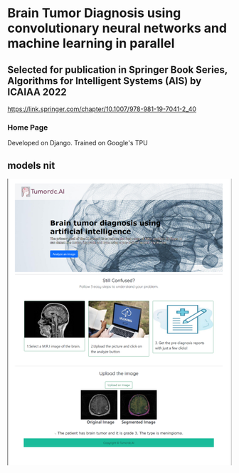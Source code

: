 # Brain Tumor Diagnosis using convolutionary neural networks and machine learning in parallel
##  Selected for publication in Springer Book Series, Algorithms for Intelligent Systems (AIS) by ICAIAA 2022
https://link.springer.com/chapter/10.1007/978-981-19-7041-2_40
### Home Page 

Developed on Django. Trained on Google's TPU

## models nit 

<img src="https://github.com/ryan10projects/Brain_Tumor_Diagnosis_Neural_Networks/blob/main/Site%20Overview.png" width="600" title="Home Page">



